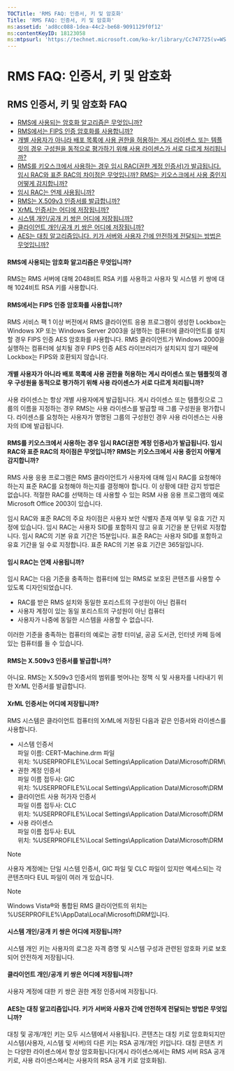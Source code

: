 ```yaml
---
TOCTitle: 'RMS FAQ: 인증서, 키 및 암호화'
Title: 'RMS FAQ: 인증서, 키 및 암호화'
ms:assetid: 'ad8cc088-1dea-44c2-be68-9091129f0f12'
ms:contentKeyID: 18123058
ms:mtpsurl: 'https://technet.microsoft.com/ko-kr/library/Cc747725(v=WS.10)'
---
```


RMS FAQ: 인증서, 키 및 암호화
=============================

RMS 인증서, 키 및 암호화 FAQ
----------------------------

-   [RMS에 사용되는 암호화 알고리즘은 무엇입니까?](#bkmk_10)
-   [RMS에서는 FIPS 인증 암호화를 사용합니까?](#bkmk_11)
-   [개별 사용자가 아니라 배포 목록에 사용 권한을 허용하는 게시 라이센스 또는 템플릿의 경우 구성원을 동적으로 평가하기 위해 사용 라이센스가 서로 다르게 처리됩니까?](#bkmk_12)
-   [RMS를 키오스크에서 사용하는 경우 임시 RAC(권한 계정 인증서)가 발급됩니다. 임시 RAC와 표준 RAC의 차이점은 무엇입니까? RMS는 키오스크에서 사용 중인지 어떻게 감지합니까?](#bkmk_13)
-   [임시 RAC는 언제 사용됩니까?](#bkmk_14)
-   [RMS는 X.509v3 인증서를 발급합니까?](#bkmk_15)
-   [XrML 인증서는 어디에 저장됩니까?](#bkmk_16)
-   [시스템 개인/공개 키 쌍은 어디에 저장됩니까?](#bkmk_17)
-   [클라이언트 개인/공개 키 쌍은 어디에 저장됩니까?](#bkmk_18)
-   [AES는 대칭 알고리즘입니다. 키가 서버와 사용자 간에 안전하게 전달되는 방법은 무엇입니까?](#bkmk_19)

<span id="BKMK_10"></span>
#### RMS에 사용되는 암호화 알고리즘은 무엇입니까?

RMS는 RMS 서버에 대해 2048비트 RSA 키를 사용하고 사용자 및 시스템 키 쌍에 대해 1024비트 RSA 키를 사용합니다.

<span id="BKMK_11"></span>
#### RMS에서는 FIPS 인증 암호화를 사용합니까?

RMS 서비스 팩 1 이상 버전에서 RMS 클라이언트 응용 프로그램이 생성한 Lockbox는 Windows XP 또는 Windows Server 2003을 실행하는 컴퓨터에 클라이언트를 설치할 경우 FIPS 인증 AES 암호화를 사용합니다. RMS 클라이언트가 Windows 2000을 실행하는 컴퓨터에 설치될 경우 FIPS 인증 AES 라이브러리가 설치되지 않기 때문에 Lockbox는 FIPS와 호환되지 않습니다.

<span id="BKMK_12"></span>
#### 개별 사용자가 아니라 배포 목록에 사용 권한을 허용하는 게시 라이센스 또는 템플릿의 경우 구성원을 동적으로 평가하기 위해 사용 라이센스가 서로 다르게 처리됩니까?

사용 라이센스는 항상 개별 사용자에게 발급됩니다. 게시 라이센스 또는 템플릿으로 그룹의 이름을 지정하는 경우 RMS는 사용 라이센스를 발급할 때 그룹 구성원을 평가합니다. 라이센스를 요청하는 사용자가 명명된 그룹의 구성원인 경우 사용 라이센스는 사용자의 ID에 발급됩니다.

<span id="BKMK_13"></span>
#### RMS를 키오스크에서 사용하는 경우 임시 RAC(권한 계정 인증서)가 발급됩니다. 임시 RAC와 표준 RAC의 차이점은 무엇입니까? RMS는 키오스크에서 사용 중인지 어떻게 감지합니까?

RMS 사용 응용 프로그램은 RMS 클라이언트가 사용자에 대해 임시 RAC를 요청해야 하는지 표준 RAC를 요청해야 하는지를 결정해야 합니다. 이 상황에 대한 감지 방법은 없습니다. 적절한 RAC를 선택하는 데 사용할 수 있는 RSM 사용 응용 프로그램의 예로 Microsoft Office 2003이 있습니다.

임시 RAC와 표준 RAC의 주요 차이점은 사용자 보안 식별자 존재 여부 및 유효 기간 지정에 있습니다. 임시 RAC는 사용자 SID를 포함하지 않고 유효 기간을 분 단위로 지정합니다. 임시 RAC의 기본 유효 기간은 15분입니다. 표준 RAC는 사용자 SID를 포함하고 유효 기간을 일 수로 지정합니다. 표준 RAC의 기본 유효 기간은 365일입니다.

<span id="BKMK_14"></span>
#### 임시 RAC는 언제 사용됩니까?

임시 RAC는 다음 기준을 충족하는 컴퓨터에 있는 RMS로 보호된 콘텐츠를 사용할 수 있도록 디자인되었습니다.

-   RAC를 받은 RMS 설치와 동일한 포리스트의 구성원이 아닌 컴퓨터
-   사용자 계정이 있는 동일 포리스트의 구성원이 아닌 컴퓨터
-   사용자가 나중에 동일한 시스템을 사용할 수 없습니다.

이러한 기준을 충족하는 컴퓨터의 예로는 공항 터미널, 공공 도서관, 인터넷 카페 등에 있는 컴퓨터를 들 수 있습니다.

<span id="BKMK_15"></span>
#### RMS는 X.509v3 인증서를 발급합니까?

아니요. RMS는 X.509v3 인증서의 범위를 벗어나는 정책 식 및 사용자를 나타내기 위한 XrML 인증서를 발급합니다.

<span id="BKMK_16"></span>
#### XrML 인증서는 어디에 저장됩니까?

RMS 시스템은 클라이언트 컴퓨터의 XrML에 저장된 다음과 같은 인증서와 라이센스를 사용합니다.

-   시스템 인증서  
    파일 이름: CERT-Machine.drm 파일  
    위치: %USERPROFILE%\\Local Settings\\Application Data\\Microsoft\\DRM\\  
-   권한 계정 인증서  
    파일 이름 접두사: GIC  
    위치: %USERPROFILE%\\Local Settings\\Application Data\\Microsoft\\DRM  
-   클라이언트 사용 허가자 인증서  
    파일 이름 접두사: CLC  
    위치: %USERPROFILE%\\Local Settings\\Application Data\\Microsoft\\DRM  
-   사용 라이센스  
    파일 이름 접두사: EUL  
    위치: %USERPROFILE%\\Local Settings\\Application Data\\Microsoft\\DRM  

> [!NOTE]  
> 사용자 계정에는 단일 시스템 인증서, GIC 파일 및 CLC 파일이 있지만 액세스되는 각 콘텐츠마다 EUL 파일이 여러 개 있습니다. 

> [!NOTE]  
> Windows Vista®와 통합된 RMS 클라이언트의 위치는 %USERPROFILE%\\AppData\\Local\\Microsoft\\DRM입니다. 

<span id="BKMK_17"></span>
#### 시스템 개인/공개 키 쌍은 어디에 저장됩니까?

시스템 개인 키는 사용자의 로그온 자격 증명 및 시스템 구성과 관련된 암호화 키로 보호되어 안전하게 저장됩니다.

<span id="BKMK_18"></span>
#### 클라이언트 개인/공개 키 쌍은 어디에 저장됩니까?

사용자 계정에 대한 키 쌍은 권한 계정 인증서에 저장됩니다.

<span id="BKMK_19"></span>
#### AES는 대칭 알고리즘입니다. 키가 서버와 사용자 간에 안전하게 전달되는 방법은 무엇입니까?

대칭 및 공개/개인 키는 모두 시스템에서 사용됩니다. 콘텐츠는 대칭 키로 암호화되지만 시스템(사용자, 시스템 및 서버)의 다른 키는 RSA 공개/개인 키입니다. 대칭 콘텐츠 키는 다양한 라이센스에서 항상 암호화됩니다(게시 라이센스에서는 RMS 서버 RSA 공개 키로, 사용 라이센스에서는 사용자의 RSA 공개 키로 암호화됨).
